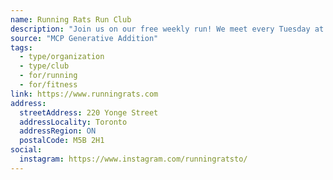 ```yaml
---
name: Running Rats Run Club
description: "Join us on our free weekly run! We meet every Tuesday at 6:15pm We run all year long, rain or shine, with 7K, 10K and 12K options and people running a range of paces every week. We're a friendly, inclusive group: all genders and paces are welcome. All we ask is that you can run 7K comfortably."
source: "MCP Generative Addition"
tags:
  - type/organization
  - type/club
  - for/running
  - for/fitness
link: https://www.runningrats.com
address:
  streetAddress: 220 Yonge Street
  addressLocality: Toronto
  addressRegion: ON
  postalCode: M5B 2H1
social:
  instagram: https://www.instagram.com/runningratsto/
---
```

